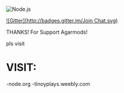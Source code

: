 ![Node.js](http://nodejs.org/images/logos/nodejs.png)

[![Gitter](http://badges.gitter.im/Join
Chat.svg)](https://gitter.im/AgarMods/AgarMods?utm_source=badge&utm_medium=badge&utm_campaigan=pr-badge&utm_content=badge)

THANKS! For Support Agarmods!


pls visit
# VISIT:

-node.org
-tinoyplays.weebly.com
